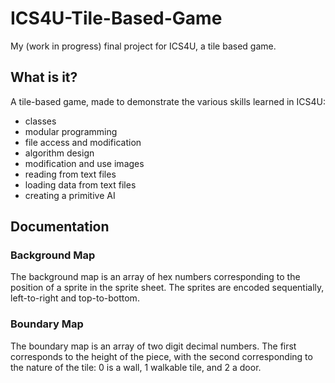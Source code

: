 # ICS4U-Tile-Based-Game

My (work in progress) final project for ICS4U, a tile based game.

## What is it?
A tile-based game, made to demonstrate the various skills learned in ICS4U:

 * classes
 * modular programming
 * file access and modification
 * algorithm design
 * modification and use images
 * reading from text files
 * loading data from text files
 * creating a primitive AI

## Documentation
### Background Map
The background map is an array of hex numbers corresponding to the position of a sprite in the sprite sheet. The sprites
are encoded sequentially, left-to-right and top-to-bottom.

### Boundary Map
The boundary map is an array of two digit decimal numbers. The first corresponds to the height of the piece, with the
second corresponding to the nature of the tile: 0 is a wall, 1 walkable tile, and 2 a door.
